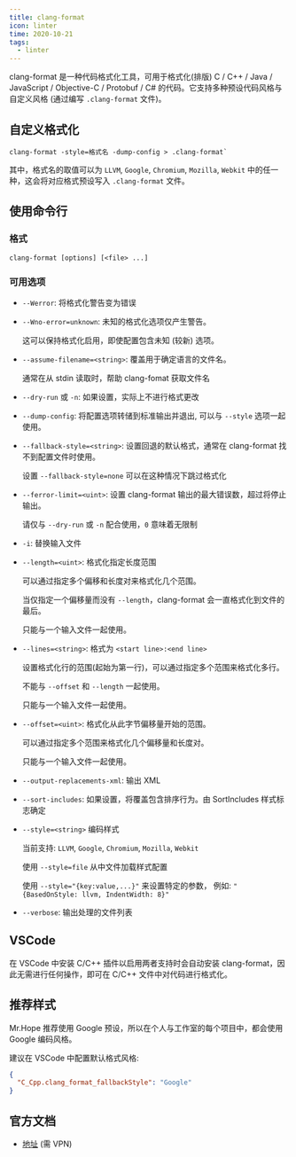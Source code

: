 ```yaml
---
title: clang-format
icon: linter
time: 2020-10-21
tags:
  - linter
---
```


clang-format 是一种代码格式化工具，可用于格式化(排版) C / C++ / Java / JavaScript / Objective-C / Protobuf / C# 的代码。它支持多种预设代码风格与自定义风格 (通过编写 `.clang-format` 文件)。

<!-- more -->

## 自定义格式化

```shell
clang-format -style=格式名 -dump-config > .clang-format`
```

其中，格式名的取值可以为 `LLVM`, `Google`, `Chromium`, `Mozilla`, `Webkit` 中的任一种，这会将对应格式预设写入 `.clang-format` 文件。

## 使用命令行

### 格式

```shell
clang-format [options] [<file> ...]
```

### 可用选项

- `--Werror`: 将格式化警告变为错误
- `--Wno-error=unknown`: 未知的格式化选项仅产生警告。

  这可以保持格式化启用，即使配置包含未知 (较新) 选项。

- `--assume-filename=<string>`: 覆盖用于确定语言的文件名。

  通常在从 stdin 读取时，帮助 clang-fomat 获取文件名

- `--dry-run` 或 `-n`: 如果设置，实际上不进行格式更改
- `--dump-config`: 将配置选项转储到标准输出并退出, 可以与 `--style` 选项一起使用。

- `--fallback-style=<string>`: 设置回退的默认格式，通常在 clang-format 找不到配置文件时使用。

  设置 `--fallback-style=none` 可以在这种情况下跳过格式化

- `--ferror-limit=<uint>`: 设置 clang-format 输出的最大错误数，超过将停止输出。

  请仅与 `--dry-run` 或 `-n` 配合使用，`0` 意味着无限制

- `-i`: 替换输入文件

- `--length=<uint>`: 格式化指定长度范围

  可以通过指定多个偏移和长度对来格式化几个范围。

  当仅指定一个偏移量而没有 `--length`，clang-format 会一直格式化到文件的最后。

  只能与一个输入文件一起使用。

- `--lines=<string>`: 格式为 `<start line>:<end line>`

  设置格式化行的范围(起始为第一行)，可以通过指定多个范围来格式化多行。

  不能与 `--offset` 和 `--length` 一起使用。

  只能与一个输入文件一起使用。

- `--offset=<uint>`: 格式化从此字节偏移量开始的范围。

  可以通过指定多个范围来格式化几个偏移量和长度对。

  只能与一个输入文件一起使用。

- `--output-replacements-xml`: 输出 XML

- `--sort-includes`: 如果设置，将覆盖包含排序行为。由 SortIncludes 样式标志确定

- `--style=<string>` 编码样式

  当前支持: `LLVM`, `Google`, `Chromium`, `Mozilla`, `Webkit`

  使用 `--style=file` 从中文件加载样式配置

  使用 `--style="{key:value,...}"` 来设置特定的参数，
  例如: `"{BasedOnStyle: llvm, IndentWidth: 8}"`

- `--verbose`: 输出处理的文件列表

## VSCode

在 VSCode 中安装 C/C++ 插件以启用两者支持时会自动安装 clang-format，因此无需进行任何操作，即可在 C/C++ 文件中对代码进行格式化。

## 推荐样式

Mr.Hope 推荐使用 Google 预设，所以在个人与工作室的每个项目中，都会使用 Google 编码风格。

建议在 VSCode 中配置默认格式风格:

```json
{
  "C_Cpp.clang_format_fallbackStyle": "Google"
}
```

## 官方文档

- [地址](http://clang.llvm.org/docs/ClangFormat.html) (需 VPN)
